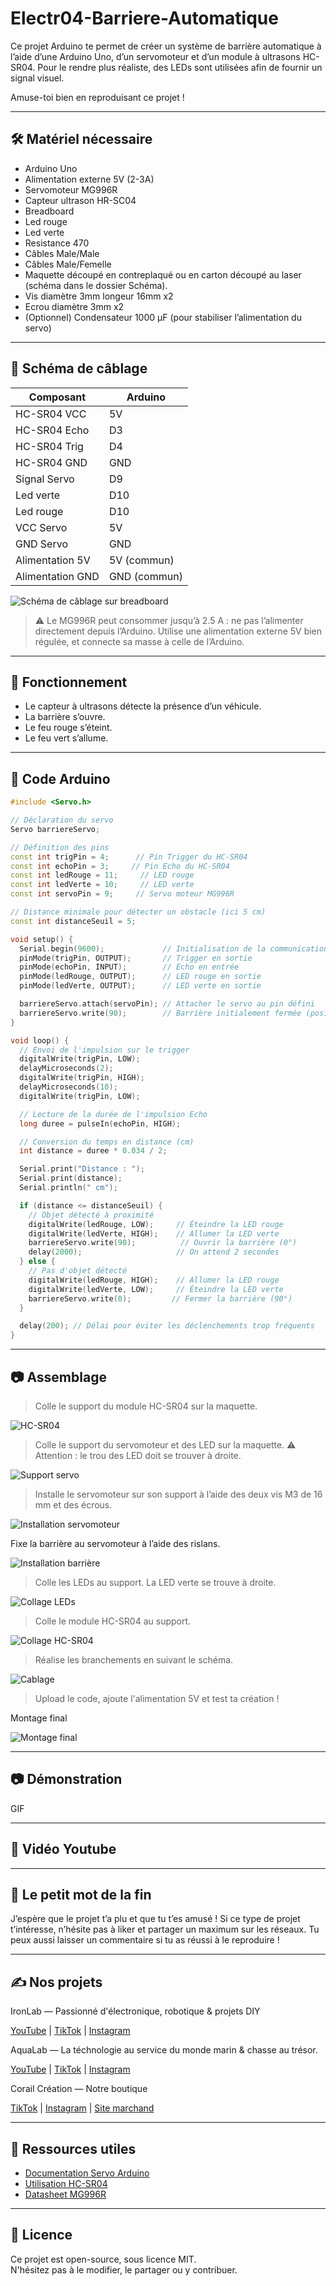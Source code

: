 # Electr04-Barriere-Automatique

Ce projet Arduino te permet de créer un système de barrière automatique à l’aide d’une Arduino Uno, d’un servomoteur et d’un module à ultrasons HC-SR04.
Pour le rendre plus réaliste, des LEDs sont utilisées afin de fournir un signal visuel.

Amuse-toi bien en reproduisant ce projet !

---

## 🛠 Matériel nécessaire

- Arduino Uno
- Alimentation externe 5V (2-3A)
- Servomoteur MG996R
- Capteur ultrason HR-SC04
- Breadboard
- Led rouge
- Led verte
- Resistance 470 
- Câbles Male/Male
- Câbles Male/Femelle
- Maquette découpé en contreplaqué ou en carton découpé au laser (schéma dans le dossier Schéma).
- Vis diamètre 3mm longeur 16mm x2
- Ecrou diamètre 3mm x2
- (Optionnel) Condensateur 1000 µF (pour stabiliser l’alimentation du servo)
---

## 🔌 Schéma de câblage

| Composant         | Arduino         |
|-------------------|-----------------|
| HC-SR04 VCC		| 5V              |
| HC-SR04 Echo		| D3              |
| HC-SR04 Trig		| D4              |
| HC-SR04 GND 		| GND             |
| Signal Servo      | D9              |
| Led verte         | D10             |
| Led rouge         | D10             |
| VCC Servo         | 5V     	      |
| GND Servo         | GND       	  |
| Alimentation 5V   | 5V (commun)     |
| Alimentation GND  | GND (commun)    |


![Schéma de câblage sur breadboard](Images/schema.png)

> ⚠️ Le MG996R peut consommer jusqu’à 2.5 A : ne pas l’alimenter directement depuis l’Arduino. Utilise une alimentation externe 5V bien régulée, et connecte sa masse à celle de l’Arduino.

---

## 🧠 Fonctionnement


- Le capteur à ultrasons détecte la présence d’un véhicule.
- La barrière s’ouvre.
- Le feu rouge s’éteint.
- Le feu vert s’allume.


---

## 💾 Code Arduino

```cpp
#include <Servo.h>

// Déclaration du servo
Servo barriereServo;

// Définition des pins
const int trigPin = 4;      // Pin Trigger du HC-SR04
const int echoPin = 3;     // Pin Echo du HC-SR04
const int ledRouge = 11;     // LED rouge
const int ledVerte = 10;     // LED verte
const int servoPin = 9;     // Servo moteur MG996R

// Distance minimale pour détecter un obstacle (ici 5 cm)
const int distanceSeuil = 5;

void setup() {
  Serial.begin(9600);             // Initialisation de la communication série
  pinMode(trigPin, OUTPUT);       // Trigger en sortie
  pinMode(echoPin, INPUT);        // Echo en entrée
  pinMode(ledRouge, OUTPUT);      // LED rouge en sortie
  pinMode(ledVerte, OUTPUT);      // LED verte en sortie

  barriereServo.attach(servoPin); // Attacher le servo au pin défini
  barriereServo.write(90);        // Barrière initialement fermée (position 90°)
}

void loop() {
  // Envoi de l'impulsion sur le trigger
  digitalWrite(trigPin, LOW);
  delayMicroseconds(2);
  digitalWrite(trigPin, HIGH);
  delayMicroseconds(10);
  digitalWrite(trigPin, LOW);

  // Lecture de la durée de l'impulsion Echo
  long duree = pulseIn(echoPin, HIGH);

  // Conversion du temps en distance (cm)
  int distance = duree * 0.034 / 2;

  Serial.print("Distance : ");
  Serial.print(distance);
  Serial.println(" cm");

  if (distance <= distanceSeuil) {
    // Objet détecté à proximité
    digitalWrite(ledRouge, LOW);     // Éteindre la LED rouge
    digitalWrite(ledVerte, HIGH);    // Allumer la LED verte
    barriereServo.write(90);          // Ouvrir la barrière (0°)
    delay(2000);                     // On attend 2 secondes
  } else {
    // Pas d'objet détecté
    digitalWrite(ledRouge, HIGH);    // Allumer la LED rouge
    digitalWrite(ledVerte, LOW);     // Éteindre la LED verte
    barriereServo.write(0);         // Fermer la barrière (90°)
  }

  delay(200); // Délai pour éviter les déclenchements trop fréquents
}
``` 
---

## 📷 Assemblage


> Colle le support du module HC-SR04 sur la maquette.


![HC-SR04](Images/collage_support_hcsr04.png)

> Colle le support du servomoteur et des LED sur la maquette.
> ⚠️ Attention : le trou des LED doit se trouver à droite.

![Support servo](Images/collage_support_servo.png)


> Installe le servomoteur sur son support à l’aide des deux vis M3 de 16 mm et des écrous.


![Installation servomoteur](Images/installation_servo.png)


Fixe la barrière au servomoteur à l’aide des rislans.


![Installation barrière](Images/installation_barriere.png)

> Colle les LEDs au support.
> La LED verte se trouve à droite.

![Collage LEDs](Images/collage_led.png)

> Colle le module HC-SR04 au support.

![Collage HC-SR04](Images/collage_scsr04.png)

> Réalise les branchements en suivant le schéma.

![Cablage](Images/cablage.png)

> Upload le code, ajoute l'alimentation 5V et test ta création !

Montage final

![Montage final](Images/montage_finale.png)

---

## 📷  Démonstration

GIF

---

## 🎥 Vidéo Youtube


---

## 📝 Le petit mot de la fin

J’espère que le projet t’a plu et que tu t’es amusé !
Si ce type de projet t’intéresse, n’hésite pas à liker et partager un maximum sur les réseaux.
Tu peux aussi laisser un commentaire si tu as réussi à le reproduire !

---

## ✍️ Nos projets

IronLab — Passionné d'électronique, robotique & projets DIY  

[YouTube](https://youtube.com/@ironlab_974) | [TikTok](https://www.tiktok.com/@ironlab_974) | [Instagram](https://www.instagram.com/ironlab_974)

AquaLab — La téchnologie au service du monde marin & chasse au trésor.

[YouTube](https://youtube.com/@aqualab_974) | [TikTok](https://www.tiktok.com/@aqualab_974) | [Instagram](https://www.instagram.com/aqualab_974)

Corail Création — Notre boutique

[TikTok](https://www.tiktok.com/@corail.creation) | [Instagram](https://www.instagram.com/corail.creation) | [Site marchand](https://www.corail-creation.re)

---

## 🔗 Ressources utiles

- [Documentation Servo Arduino](https://www.arduino.cc/en/reference/servo)
- [Utilisation HC-SR04](https://www.upesy.com/blogs/tutorials/hc-sr04-ultrasonic-sensor-on-esp32-with-arduino-code-tutorial?shpxid=973debb0-c2ce-40a4-9d4e-4f064c9e8d46)
- [Datasheet MG996R](https://www.electronicoscaldas.com/datasheet/MG996R_Tower-Pro.pdf)

---

## 📄 Licence

Ce projet est open-source, sous licence MIT.  
N'hésitez pas à le modifier, le partager ou y contribuer.